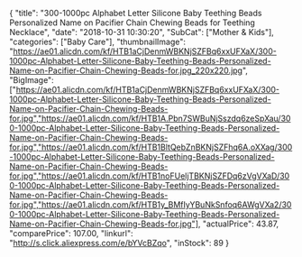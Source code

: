 {
	"title": "300-1000pc Alphabet Letter Silicone Baby Teething Beads Personalized Name on Pacifier Chain Chewing Beads for Teething Necklace",
	"date": "2018-10-31 10:30:20",
	"SubCat": ["Mother & Kids"],
	"categories": ["Baby Care"],
	"thumbnailImage": "https://ae01.alicdn.com/kf/HTB1aCjDenmWBKNjSZFBq6xxUFXaX/300-1000pc-Alphabet-Letter-Silicone-Baby-Teething-Beads-Personalized-Name-on-Pacifier-Chain-Chewing-Beads-for.jpg_220x220.jpg",
	"BigImage": ["https://ae01.alicdn.com/kf/HTB1aCjDenmWBKNjSZFBq6xxUFXaX/300-1000pc-Alphabet-Letter-Silicone-Baby-Teething-Beads-Personalized-Name-on-Pacifier-Chain-Chewing-Beads-for.jpg","https://ae01.alicdn.com/kf/HTB1A.Pbn7SWBuNjSszdq6zeSpXau/300-1000pc-Alphabet-Letter-Silicone-Baby-Teething-Beads-Personalized-Name-on-Pacifier-Chain-Chewing-Beads-for.jpg","https://ae01.alicdn.com/kf/HTB1BltQebZnBKNjSZFhq6A.oXXag/300-1000pc-Alphabet-Letter-Silicone-Baby-Teething-Beads-Personalized-Name-on-Pacifier-Chain-Chewing-Beads-for.jpg","https://ae01.alicdn.com/kf/HTB1noFUeljTBKNjSZFDq6zVgVXaD/300-1000pc-Alphabet-Letter-Silicone-Baby-Teething-Beads-Personalized-Name-on-Pacifier-Chain-Chewing-Beads-for.jpg","https://ae01.alicdn.com/kf/HTB1y_BMfIyYBuNkSnfoq6AWgVXa2/300-1000pc-Alphabet-Letter-Silicone-Baby-Teething-Beads-Personalized-Name-on-Pacifier-Chain-Chewing-Beads-for.jpg"],
	"actualPrice": 43.87,
	"comparePrice": 107.00,
	"linkurl": "http://s.click.aliexpress.com/e/bYVcBZqo",
	"inStock": 89
}
